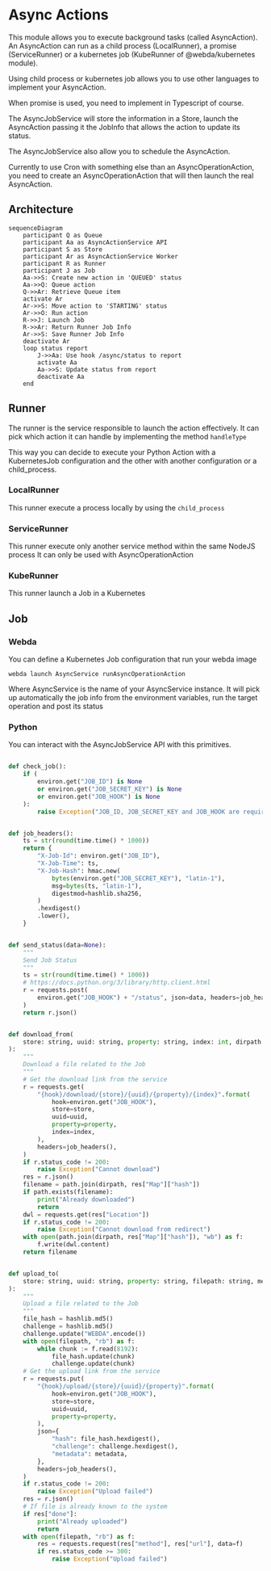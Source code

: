 # Async Actions

This module allows you to execute background tasks (called AsyncAction).
An AsyncAction can run as a child process (LocalRunner), a promise (ServiceRunner) or a kubernetes job (KubeRunner of @webda/kubernetes module).

Using child process or kubernetes job allows you to use other languages to implement your AsyncAction.

When promise is used, you need to implement in Typescript of course.

The AsyncJobService will store the information in a Store, launch the AsyncAction passing it the JobInfo that allows the action to update its status.

The AsyncJobService also allow you to schedule the AsyncAction.

Currently to use Cron with something else than an AsyncOperationAction, you need to create an AsyncOperationAction that will then launch the real AsyncAction.

## Architecture

```mermaid
sequenceDiagram
	participant Q as Queue
    participant Aa as AsyncActionService API
    participant S as Store
    participant Ar as AsyncActionService Worker
	participant R as Runner
	participant J as Job
    Aa->>S: Create new action in 'QUEUED' status
	Aa->>Q: Queue action
    Q->>Ar: Retrieve Queue item
	activate Ar
	Ar->>S: Move action to 'STARTING' status
	Ar->>O: Run action
	R->>J: Launch Job
	R->>Ar: Return Runner Job Info
	Ar->>S: Save Runner Job Info
	deactivate Ar
	loop status report
		J->>Aa: Use hook /async/status to report
		activate Aa
		Aa->>S: Update status from report
		deactivate Aa
	end
```

## Runner

The runner is the service responsible to launch the action effectively.
It can pick which action it can handle by implementing the method `handleType`

This way you can decide to execute your Python Action with a KubernetesJob configuration and the other with another configuration or a child_process.

### LocalRunner

This runner execute a process locally by using the `child_process`

### ServiceRunner

This runner execute only another service method within the same NodeJS process
It can only be used with AsyncOperationAction

### KubeRunner

This runner launch a Job in a Kubernetes

## Job

### Webda

You can define a Kubernetes Job configuration that run your webda image

```
webda launch AsyncService runAsyncOperationAction
```

Where AsyncService is the name of your AsyncService instance.
It will pick up automatically the job info from the environment variables, run the target operation and post its status

### Python

You can interact with the AsyncJobService API with this primitives.

```python

def check_job():
    if (
        environ.get("JOB_ID") is None
        or environ.get("JOB_SECRET_KEY") is None
        or environ.get("JOB_HOOK") is None
    ):
        raise Exception("JOB_ID, JOB_SECRET_KEY and JOB_HOOK are required")


def job_headers():
    ts = str(round(time.time() * 1000))
    return {
        "X-Job-Id": environ.get("JOB_ID"),
        "X-Job-Time": ts,
        "X-Job-Hash": hmac.new(
            bytes(environ.get("JOB_SECRET_KEY"), "latin-1"),
            msg=bytes(ts, "latin-1"),
            digestmod=hashlib.sha256,
        )
        .hexdigest()
        .lower(),
    }


def send_status(data=None):
    """
    Send Job Status
    """
    ts = str(round(time.time() * 1000))
    # https://docs.python.org/3/library/http.client.html
    r = requests.post(
        environ.get("JOB_HOOK") + "/status", json=data, headers=job_headers()
    )
    return r.json()


def download_from(
    store: string, uuid: string, property: string, index: int, dirpath: string
):
    """
    Download a file related to the Job
    """
    # Get the download link from the service
    r = requests.get(
        "{hook}/download/{store}/{uuid}/{property}/{index}".format(
            hook=environ.get("JOB_HOOK"),
            store=store,
            uuid=uuid,
            property=property,
            index=index,
        ),
        headers=job_headers(),
    )
    if r.status_code != 200:
        raise Exception("Cannot download")
    res = r.json()
    filename = path.join(dirpath, res["Map"]["hash"])
    if path.exists(filename):
        print("Already downloaded")
        return
    dwl = requests.get(res["Location"])
    if r.status_code != 200:
        raise Exception("Cannot download from redirect")
    with open(path.join(dirpath, res["Map"]["hash"]), "wb") as f:
        f.write(dwl.content)
    return filename


def upload_to(
    store: string, uuid: string, property: string, filepath: string, metadata={}
):
    """
    Upload a file related to the Job
    """
    file_hash = hashlib.md5()
    challenge = hashlib.md5()
    challenge.update("WEBDA".encode())
    with open(filepath, "rb") as f:
        while chunk := f.read(8192):
            file_hash.update(chunk)
            challenge.update(chunk)
    # Get the upload link from the service
    r = requests.put(
        "{hook}/upload/{store}/{uuid}/{property}".format(
            hook=environ.get("JOB_HOOK"),
            store=store,
            uuid=uuid,
            property=property,
        ),
        json={
            "hash": file_hash.hexdigest(),
            "challenge": challenge.hexdigest(),
            "metadata": metadata,
        },
        headers=job_headers(),
    )
    if r.status_code != 200:
        raise Exception("Upload failed")
    res = r.json()
    # If file is already known to the system
    if res["done"]:
        print("Already uploaded")
        return
    with open(filepath, "rb") as f:
        res = requests.request(res["method"], res["url"], data=f)
        if res.status_code >= 300:
            raise Exception("Upload failed")

```
